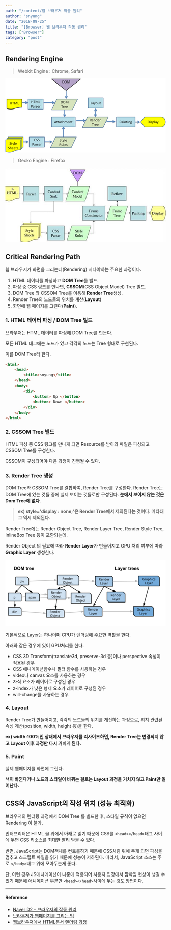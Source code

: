 ```yaml
---
path: "/content/웹 브라우저 작동 원리"
author: "snyung"
date: "2018-09-25"
title: "[Browser] 웹 브라우저 작동 원리"
tags: ["Browser"]
category: "post"
---
```


## Rendering Engine

> Webkit Engine : Chrome, Safari

![Webkit](../../assets/Webkit.png?raw=true)


> Gecko Engine : Firefox

![Gecko](../../assets/Gecko.jpg?raw=true)

## Critical Rendering Path

웹 브라우저가 화면을 그리는데(Rendering) 지나야하는 주요한 과정이다.

1. HTML 데이터를 파싱하고 **DOM Tree**를 빌드.
2. 파싱 중 CSS 링크를 만나면, **CSSOM**(CSS Object Model) Tree  빌드.
3. DOM Tree 와 CSSOM Tree를 이용해 **Render Tree**생성.
4. Render Tree의 노드들의 위치를 계산(**Layout**)
5. 화면에 웹 페이지를 그린다(**Paint**).

### 1. HTML 데이터 파싱 / DOM Tree 빌드

브라우저는 HTML 데이터를 파싱해 DOM Tree를 만든다.

모든 HTML 태그에는 노드가 있고 각각의 노드는 Tree 형태로 구현된다.

이를 DOM Tree라 한다.

```html
<html>
    <head>
        <title>snyung</title>
    </head>
    <body>
        <div>
            <button> Up </button>
            <button> Down </button>
        </div>
    </body>
</html>
```

### 2. CSSOM Tree 빌드

HTML 파싱 중 CSS 링크를 만나게 되면 Resource를 받아와 파일은 파싱되고 CSSOM Tree를 구성한다.

CSSOM이 구성되어야 다음 과정이 진행될 수 있다.

### 3. Render Tree 생성

DOM Tree와 CSSOM Tree를 결합하여, Render Tree를 구성한다.
Render Tree는 DOM Tree에 있는 것들 중에 실제 보이는 것들로만 구성된다. **눈에서 보이지 않는 것은 Dom Tree에 없다**.

> **ex) style='display : none;'은 Render Tree에서 제외된다는 것이다. 메타태그 역시 제외된다.**

Render Tree에는 Render Object Tree, Render Layer Tree, Render Style Tree, InlineBox Tree 등이 포함되는데.

Render Object 의 필요에 따라 **Render Layer**가 만들어지고 GPU 처리 여부에 따라 **Graphic Layer** 생성한다.

![Graphic Layer에 대해서 읽어보기](../../assets/graphicLayer.png?raw=true)

기본적으로 Layer는 하나이며 CPU가 렌더링에 주요한 역할을 한다.

아래와 같은 경우에 있어 GPU처리를 한다.

- CSS 3D Transform(translate3d, preserve-3d 등)이나 perspective 속성이 적용된 경우
- CSS 애니메이션함수나 필터 함수를 사용하는 경우
- video나 canvas 요소를 사용하는 경우
- 자식 요소가 레이어로 구성된 경우
- z-index가 낮은 형제 요소가 레이어로 구성된 경우
- will-change를 사용하는 경우

### 4. Layout

Render Tree가 만들어지고, 각각의 노드들의 위치를 계산하는 과정으로, 위치 관련된 속성 계산(position, width, height 등)을 한다.

**ex) width:100%인 상태에서 브라우저를 리사이즈하면, Render Tree는 변경되지 않고 Layout 이후 과정만 다시 거치게 된다.**

### 5. Paint

실제 웹페이지를 화면에 그린다.

**색이 바뀐다거나 노드의 스타일이 바뀌는 걸로는 Layout 과정을 거치지 않고 Paint만 일어난다.**

## CSS와 JavaScript의 작성 위치 (성능 최적화)

브라우저의 렌더링 과정에서 DOM Tree 를 빌드한 후, 스타일 규칙이 없으면 Rendering 이 불가.

인터프리터은 HTML 을 위에서 아래로 읽기 때문에 CSS를 `<head></head>`태그 사이에 두면 CSS 리소스를 최대한 빨리 받을 수 있다.

반면, JavaScript는 DOM객체를 컨트롤하기 때문에 CSS처럼 위에 두게 되면 파싱을 멈추고 스크립트 파일을 읽기 때문에 성능이 저하된다. 따라서, JavaScript 소스는 주로 `</body>`태그 위에 모아두는게 좋다.

단, 이런 경우 JS애니메이션이 나중에 적용되어 사용자 입장에서 깜빡임 현상이 생길 수 있기 때문에 애니메이션 부분만 `<head></head>`사이에 두는 것도 방법이다.

---

#### Reference

- [Naver D2 - 브라우저의 작동 원리](http://d2.naver.com/helloworld/59361)
- [브라우저가 웹페이지를 그리는 법](https://isme2n.github.io/devlog/2017/07/06/browser-rendering/)
- [웹브라우저에서 HTML문서 렌더링 과정](http://jeong-pro.tistory.com/90)